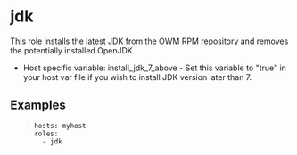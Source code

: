# jdk

This role installs the latest JDK from the OWM RPM repository and removes
the potentially installed OpenJDK.

* Host specific variable:
  install_jdk_7_above - Set this variable to "true" in your host var file if you wish to install JDK version later than 7.
  
## Examples

```
    - hosts: myhost
      roles:
        - jdk
```

